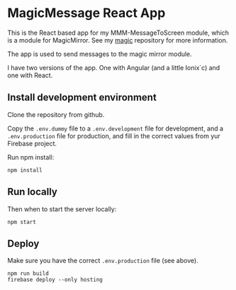 
# MagicMessage React App

This is the React based app for my MMM-MessageToScreen module, which is a module for MagicMirror. See my [magic](https://github.com/ottopaulsen/magic) repository for more information.

The app is used to send messages to the magic mirror module.

I have two versions of the app. One with Angular (and a little Ionix´c) and one with React.

## Install development environment

Clone the repository from github. 

Copy the `.env.dummy` file to a `.env.development` file for development, and a `.env.production` file for production, and fill in the correct values from yur Firebase project.

Run npm install:

```
npm install
```

## Run locally


Then when to start the server locally:

```
npm start
```

## Deploy

Make sure you have the correct `.env.production` file (see above).

```
npm run build
firebase deploy --only hosting
```
